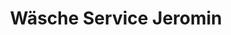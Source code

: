---
title: "Wäsche Service Jeromin"
url: /haltern-am-see/waesche-service-jeromin/
shop: Wäscherei
---